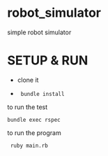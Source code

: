 # robot_simulator
simple robot simulator

# SETUP & RUN

- clone it

- ``` bundle install```

to run the test

``` bundle exec rspec ```

to run the program

``` ruby main.rb```
